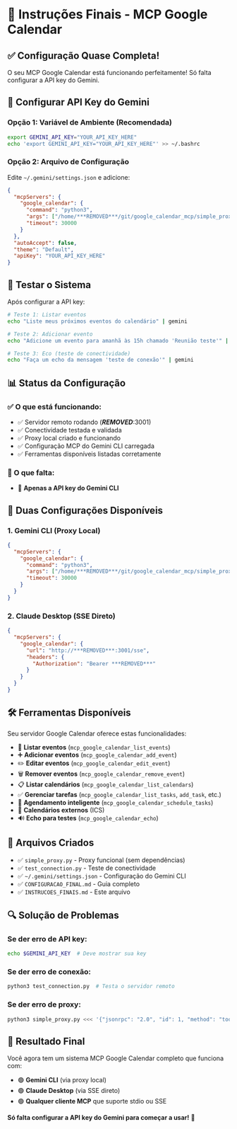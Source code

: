 # 🎉 Instruções Finais - MCP Google Calendar

## ✅ Configuração Quase Completa!

O seu MCP Google Calendar está funcionando perfeitamente! Só falta configurar a API key do Gemini.

## 🔑 Configurar API Key do Gemini

### Opção 1: Variável de Ambiente (Recomendada)
```bash
export GEMINI_API_KEY="YOUR_API_KEY_HERE"
echo 'export GEMINI_API_KEY="YOUR_API_KEY_HERE"' >> ~/.bashrc
```

### Opção 2: Arquivo de Configuração
Edite `~/.gemini/settings.json` e adicione:
```json
{
  "mcpServers": {
    "google_calendar": {
      "command": "python3",
      "args": ["/home/***REMOVED***/git/google_calendar_mcp/simple_proxy.py"],
      "timeout": 30000
    }
  },
  "autoAccept": false,
  "theme": "Default",
  "apiKey": "YOUR_API_KEY_HERE"
}
```

## 🚀 Testar o Sistema

Após configurar a API key:

```bash
# Teste 1: Listar eventos
echo "Liste meus próximos eventos do calendário" | gemini

# Teste 2: Adicionar evento
echo "Adicione um evento para amanhã às 15h chamado 'Reunião teste'" | gemini

# Teste 3: Eco (teste de conectividade)
echo "Faça um echo da mensagem 'teste de conexão'" | gemini
```

## 📊 Status da Configuração

### ✅ O que está funcionando:
- ✅ Servidor remoto rodando (***REMOVED***:3001)
- ✅ Conectividade testada e validada
- ✅ Proxy local criado e funcionando
- ✅ Configuração MCP do Gemini CLI carregada
- ✅ Ferramentas disponíveis listadas corretamente

### 🔑 O que falta:
- 🔑 **Apenas a API key do Gemini CLI**

## 🎯 Duas Configurações Disponíveis

### 1. **Gemini CLI (Proxy Local)**
```json
{
  "mcpServers": {
    "google_calendar": {
      "command": "python3", 
      "args": ["/home/***REMOVED***/git/google_calendar_mcp/simple_proxy.py"],
      "timeout": 30000
    }
  }
}
```

### 2. **Claude Desktop (SSE Direto)**
```json
{
  "mcpServers": {
    "google_calendar": {
      "url": "http://***REMOVED***:3001/sse",
      "headers": {
        "Authorization": "Bearer ***REMOVED***"
      }
    }
  }
}
```

## 🛠️ Ferramentas Disponíveis

Seu servidor Google Calendar oferece estas funcionalidades:
- 📅 **Listar eventos** (`mcp_google_calendar_list_events`)
- ➕ **Adicionar eventos** (`mcp_google_calendar_add_event`)
- ✏️ **Editar eventos** (`mcp_google_calendar_edit_event`)
- 🗑️ **Remover eventos** (`mcp_google_calendar_remove_event`)
- 📋 **Listar calendários** (`mcp_google_calendar_list_calendars`)
- ✅ **Gerenciar tarefas** (`mcp_google_calendar_list_tasks`, `add_task`, etc.)
- 🔄 **Agendamento inteligente** (`mcp_google_calendar_schedule_tasks`)
- 🔗 **Calendários externos** (ICS)
- 🔊 **Echo para testes** (`mcp_google_calendar_echo`)

## 📂 Arquivos Criados

- ✅ `simple_proxy.py` - Proxy funcional (sem dependências)
- ✅ `test_connection.py` - Teste de conectividade
- ✅ `~/.gemini/settings.json` - Configuração do Gemini CLI
- ✅ `CONFIGURACAO_FINAL.md` - Guia completo
- ✅ `INSTRUCOES_FINAIS.md` - Este arquivo

## 🔍 Solução de Problemas

### Se der erro de API key:
```bash
echo $GEMINI_API_KEY  # Deve mostrar sua key
```

### Se der erro de conexão:
```bash
python3 test_connection.py  # Testa o servidor remoto
```

### Se der erro de proxy:
```bash
python3 simple_proxy.py <<< '{"jsonrpc": "2.0", "id": 1, "method": "tools/list"}'
```

## 🎊 Resultado Final

Você agora tem um sistema MCP Google Calendar completo que funciona com:
- 🟢 **Gemini CLI** (via proxy local)
- 🟢 **Claude Desktop** (via SSE direto)
- 🟢 **Qualquer cliente MCP** que suporte stdio ou SSE

**Só falta configurar a API key do Gemini para começar a usar!** 🚀 